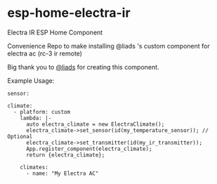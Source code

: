 # esp-home-electra-ir
Electra IR ESP Home Component

Convenience Repo to make installing @liads 's custom component for electra ac (rc-3 ir remote)

Big thank you to [@liads](https://github.com/liads) for creating this component.


Example Usage:
```
sensor:

climate:
  - platform: custom
    lambda: |-
      auto electra_climate = new ElectraClimate();
      electra_climate->set_sensor(id(my_temperature_sensor)); // Optional
      electra_climate->set_transmitter(id(my_ir_transmitter));
      App.register_component(electra_climate);
      return {electra_climate};

    climates:
      - name: "My Electra AC"
```
